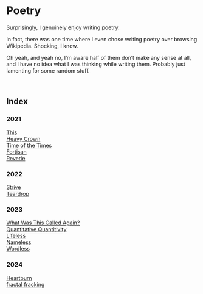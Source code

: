 # Poetry
<!-- #SQUARK live! index!
| dest = poetry
| duality = light
| index = poetry
-->

Surprisingly, I genuinely enjoy writing poetry.

In fact, there was one time where I even chose writing poetry over browsing Wikipedia. Shocking, I know.

Oh yeah, and yeah no, I’m aware half of them don’t make any sense at all, and I have no idea what I was thinking while writing them. Probably just lamenting for some random stuff.


<br>


<!-- #SQUARK index~ -->

<!-- #SQUARK leave? -->
## Index

### 2021
[This](This.md)  
[Heavy Crown](Heavy%20Crown.md)  
[Time of the Times](Time%20of%20the%20Times.md)  
[Fortisan](Fortisan.md)  
[Reverie]([Reverie.md)  

### 2022
[Strive](Strive.md)  
[Teardrop](Teardrop.md)  

### 2023
[What Was This Called Again?](What%20Was%20This%20Called%20Again?.md)  
[Quantitative Quantitivity](Quantitative%20Quantitivity.md)  
[Lifeless](Lifeless.md)  
[Nameless](Nameless.md)  
[Wordless](Wordless.md)  

### 2024
[Heartburn](Heartburn.md)  
[fractal fracking](fractal%20fracking.md)  
<!-- #SQUARK leave. -->
